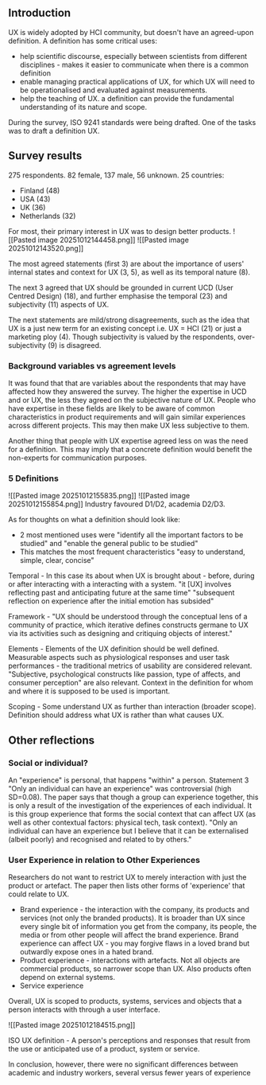 
## Introduction

UX is widely adopted by HCI community, but doesn't have an agreed-upon definition.
A definition has some critical uses:
- help scientific discourse, especially between scientists from different disciplines - makes it easier to communicate when there is a common definition
- enable managing practical applications of UX, for which UX will need to be operationalised and evaluated against measurements.
- help the teaching of UX. a definition can provide the fundamental understanding of its nature and scope.

During the survey, ISO 9241 standards were being drafted. One of the tasks was to draft a definition UX.

## Survey results

275 respondents. 82 female, 137 male, 56 unknown. 25 countries:
- Finland (48)
- USA (43)
- UK (36)
- Netherlands (32)

For most, their primary interest in UX was to design better products.
![[Pasted image 20251012144458.png]]
![[Pasted image 20251012143520.png]]

The most agreed statements (first 3) are about the importance of users' internal states and context for UX (3, 5), as well as its temporal nature (8).

The next 3 agreed that UX should be grounded in current UCD (User Centred Design) (18), and further emphasise the temporal (23) and subjectivity (11) aspects of UX.

The next statements are mild/strong disagreements, such as the idea that UX is a just new term for an existing concept i.e. UX = HCI (21) or just a marketing ploy (4). Though subjectivity is valued by the respondents, over-subjectivity (9) is disagreed.

### Background variables vs agreement levels
It was found that that are variables about the respondents that may have affected how they answered the survey.
The higher the expertise in UCD and or UX, the less they agreed on the subjective nature of UX. People who have expertise in these fields are likely to be aware of common characteristics in product requirements and will gain similar experiences across different projects. This may then make UX less subjective to them.

Another thing that people with UX expertise agreed less on was the need for a definition. This may imply that a concrete definition would benefit the non-experts for communication purposes.

### 5 Definitions
![[Pasted image 20251012155835.png]]
![[Pasted image 20251012155854.png]]
Industry favoured D1/D2, academia D2/D3. 

As for thoughts on what a definition should look like:
- 2 most mentioned uses were "identify all the important factors to be studied" and "enable the general public to be studied"
- This matches the most frequent characteristics "easy to understand, simple, clear, concise"

Temporal - In this case its about when UX is brought about - before, during or after interacting with a interacting with a system.
"it \[UX\] involves reflecting past and anticipating future at the same time"
"subsequent reflection on experience after the initial emotion has subsided"

Framework - "UX should be understood through the conceptual lens of a community of practice, which iterative defines constructs germane to UX via its activities such as designing and critiquing objects of interest."

Elements - Elements of the UX definition should be well defined. Measurable aspects such as physiological responses and user task performances - the traditional metrics of usability are considered relevant. "Subjective, psychological constructs like passion, type of affects, and consumer perception" are also relevant. Context in the definition for whom and where it is supposed to be used is important.

Scoping - Some understand UX as further than interaction (broader scope). Definition should address what UX is rather than what causes UX.

## Other reflections

### Social or individual?

An "experience" is personal, that happens "within" a person. Statement 3 "Only an individual can have an experience" was controversial (high SD=0.08). The paper says that though a group can experience together, this is only a result of the investigation of the experiences of each individual. It is this group experience that forms the social context that can affect UX (as well as other contextual factors: physical tech, task context). "Only an individual can have an experience but I believe that it can be externalised (albeit poorly) and recognised and related to by others."

### User Experience in relation to Other Experiences

Researchers do not want to restrict UX to merely interaction with just the product or artefact. The paper then lists other forms of 'experience' that could relate to UX.

- Brand experience - the interaction with the company, its products and services (not only the branded products). It is broader than UX since every single bit of information you get from the company, its people, the media or from other people will affect the brand experience. Brand experience can affect UX - you may forgive flaws in a loved brand but outwardly expose ones in a hated brand.
- Product experience - interactions with artefacts. Not all objects are commercial products, so narrower scope than UX. Also products often depend on external systems.
- Service experience

Overall, UX is scoped to products, systems, services and objects that a person interacts with through a user interface.

![[Pasted image 20251012184515.png]]

ISO UX definition - A person's perceptions and responses that result from the use or anticipated use of a product, system or service. 

In conclusion, however, there were no significant differences between academic and industry workers, several versus fewer years of experience

